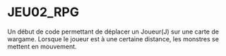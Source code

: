 # JEU02_RPG

Un début de code permettant de déplacer un Joueur(J) sur une carte de wargame.
Lorsque le joueur est à une certaine distance, les monstres se mettent en mouvement.
